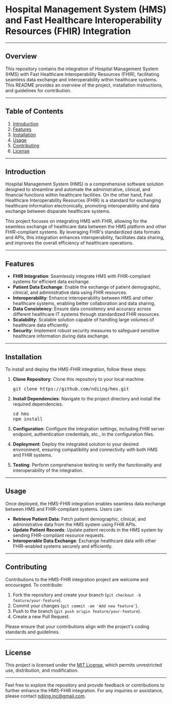 # Hospital Management System (HMS) and Fast Healthcare Interoperability Resources (FHIR) Integration

---

## Overview

This repository contains the integration of Hospital Management System (HMS) with Fast Healthcare Interoperability Resources (FHIR), facilitating seamless data exchange and interoperability within healthcare systems. This README provides an overview of the project, installation instructions, and guidelines for contribution.

---

## Table of Contents

1. [Introduction](#introduction)
2. [Features](#features)
3. [Installation](#installation)
4. [Usage](#usage)
5. [Contributing](#contributing)
6. [License](#license)

---

## Introduction

Hospital Management System (HMS) is a comprehensive software solution designed to streamline and automate the administrative, clinical, and financial functions within healthcare facilities. On the other hand, Fast Healthcare Interoperability Resources (FHIR) is a standard for exchanging healthcare information electronically, promoting interoperability and data exchange between disparate healthcare systems.

This project focuses on integrating HMS with FHIR, allowing for the seamless exchange of healthcare data between the HMS platform and other FHIR-compliant systems. By leveraging FHIR's standardized data formats and APIs, this integration enhances interoperability, facilitates data sharing, and improves the overall efficiency of healthcare operations.

---

## Features

- **FHIR Integration**: Seamlessly integrate HMS with FHIR-compliant systems for efficient data exchange.
- **Patient Data Exchange**: Enable the exchange of patient demographic, clinical, and administrative data using FHIR resources.
- **Interoperability**: Enhance interoperability between HMS and other healthcare systems, enabling better collaboration and data sharing.
- **Data Consistency**: Ensure data consistency and accuracy across different healthcare IT systems through standardized FHIR resources.
- **Scalability**: Scalable solution capable of handling large volumes of healthcare data efficiently.
- **Security**: Implement robust security measures to safeguard sensitive healthcare information during data exchange.

---

## Installation

To install and deploy the HMS-FHIR integration, follow these steps:

1. **Clone Repository**: Clone this repository to your local machine.

   <pre>
   git clone https://github.com/ndiing/hms.git
   </pre>

2. **Install Dependencies**: Navigate to the project directory and install the required dependencies.

   <pre>
   cd hms
   npm install
   </pre>

3. **Configuration**: Configure the integration settings, including FHIR server endpoint, authentication credentials, etc., in the configuration files.

4. **Deployment**: Deploy the integrated solution to your desired environment, ensuring compatibility and connectivity with both HMS and FHIR systems.

5. **Testing**: Perform comprehensive testing to verify the functionality and interoperability of the integration.

---

## Usage

Once deployed, the HMS-FHIR integration enables seamless data exchange between HMS and FHIR-compliant systems. Users can:

- **Retrieve Patient Data**: Fetch patient demographic, clinical, and administrative data from the HMS system using FHIR APIs.
- **Update Patient Records**: Update patient records in the HMS system by sending FHIR-compliant resource requests.
- **Interoperable Data Exchange**: Exchange healthcare data with other FHIR-enabled systems securely and efficiently.

---

## Contributing

Contributions to the HMS-FHIR integration project are welcome and encouraged. To contribute:

1. Fork the repository and create your branch (`git checkout -b feature/your-feature`).
2. Commit your changes (`git commit -am 'Add new feature'`).
3. Push to the branch (`git push origin feature/your-feature`).
4. Create a new Pull Request.

Please ensure that your contributions align with the project's coding standards and guidelines.

---

## License

This project is licensed under the [MIT License](LICENSE), which permits unrestricted use, distribution, and modification.

---

Feel free to explore the repository and provide feedback or contributions to further enhance the HMS-FHIR integration. For any inquiries or assistance, please contact [ndiing.inc@gmail.com](mailto:ndiing.inc@gmail.com).
